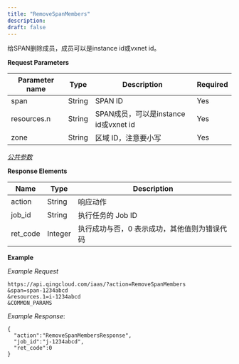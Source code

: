 ```yaml
---
title: "RemoveSpanMembers"
description: 
draft: false
---
```




给SPAN删除成员，成员可以是instance id或vxnet id。

**Request Parameters**

| Parameter name | Type | Description | Required |
| --- | --- | --- | --- |
| span | String | SPAN ID | Yes |
| resources.n | String | SPAN成员，可以是instance id或vxnet id | Yes |
| zone | String | 区域 ID，注意要小写 | Yes |

[_公共参数_](../../../parameters)

**Response Elements**

| Name | Type | Description |
| --- | --- | --- |
| action | String | 响应动作 |
| job_id | String | 执行任务的 Job ID |
| ret_code | Integer | 执行成功与否，0 表示成功，其他值则为错误代码 |

**Example**

_Example Request_

```
https://api.qingcloud.com/iaas/?action=RemoveSpanMembers
&span=span-1234abcd
&resources.1=i-1234abcd
&COMMON_PARAMS
```

_Example Response_:

```
{
  "action":"RemoveSpanMembersResponse",
  "job_id":"j-1234abcd",
  "ret_code":0
}
```
